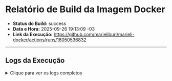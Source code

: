 # Relatório de Build da Imagem Docker

- **Status do Build:** success
- **Data e Hora:** 2025-09-26 19:13:09 -03
- **Link da Execução:** https://github.com/marieliburi/marieli-docker/actions/runs/18050536832

---

## Logs da Execução
<details>
  <summary>Clique para ver os logs completos</summary>

```
#0 building with "default" instance using docker driver

#1 [internal] load build definition from Dockerfile
#1 transferring dockerfile: 453B done
#1 DONE 0.0s

#2 [internal] load metadata for docker.io/library/nginx:alpine
#2 DONE 0.1s

#3 [internal] load .dockerignore
#3 transferring context: 2B done
#3 DONE 0.0s

#4 [1/3] FROM docker.io/library/nginx:alpine@sha256:42a516af16b852e33b7682d5ef8acbd5d13fe08fecadc7ed98605ba5e3b26ab8
#4 DONE 0.0s

#5 [internal] load build context
#5 transferring context: 3.37kB done
#5 DONE 0.0s

#6 [2/3] RUN rm -rf /usr/share/nginx/html/*
#6 CACHED

#7 [3/3] COPY . /usr/share/nginx/html/
#7 CACHED

#8 exporting to image
#8 exporting layers done
#8 writing image sha256:c4003c944904464e4d78c24c9b63e1059c09f80a40ead5f4d6d5584120849020 done
#8 naming to docker.io/library/marieli-docker:latest done
#8 DONE 0.0s
```
</details>
